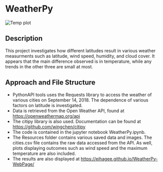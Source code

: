 # WeatherPy
![Temp plot](https://github.com/ejhagee/Python-Data-Visualization-Projects/blob/master/WeatherPy/Resources/Temperature_Plot.png)

## Description
This project investigates how different latitudes result in various weather measurments such as latitude, wind speed, humidity, and cloud cover.  It appears that the main difference observed is in temperature, while any trends in the other three are small at most.

## Approach and File Structure
 - PythonAPI tools uses the Requests library to access the weather of various cities on September 14, 2018.  The dependence of various factors on latitude is investigated.
 - Data is retrieved from the Open Weather API, found at https://openweathermap.org/api
 - The citipy library is also used.  Documentation can be found at https://github.com/wingchen/citipy
 - The code is contained in the jupyter notebook WeatherPy.ipynb.
 - The Resources folder contains various saved data and images.  The cities.csv file contains the raw data accessed from the API.  As well, plots displaying outcomes such as wind speed and the maximum temperature are also included.
 - The results are also displayed at https://ejhagee.github.io/WeatherPy-WebPage/
